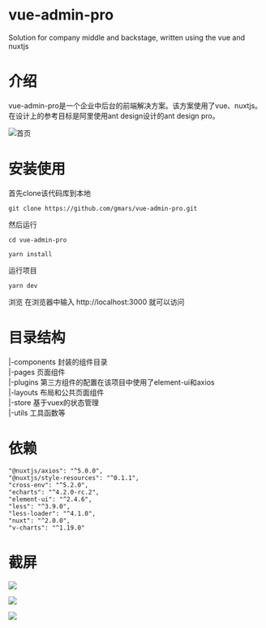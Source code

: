 # vue-admin-pro
Solution for company middle and backstage, written using the vue and nuxtjs

# 介绍
vue-admin-pro是一个企业中后台的前端解决方案。该方案使用了vue、nuxtjs。在设计上的参考目标是阿里使用ant design设计的ant design pro。

![首页](http://common.qiniu.sikukeji.com/004.png)

# 安装使用
首先clone该代码库到本地
```
git clone https://github.com/gmars/vue-admin-pro.git
```
然后运行
```
cd vue-admin-pro

yarn install
```
运行项目
```
yarn dev
```
浏览
在浏览器中输入 http://localhost:3000 就可以访问

# 目录结构

|-components   封装的组件目录  <br>
|-pages        页面组件  <br>
|-plugins      第三方组件的配置在该项目中使用了element-ui和axios  <br>
|-layouts      布局和公共页面组件  <br>
|-store        基于vuex的状态管理  <br>
|-utils        工具函数等  <br>

# 依赖
```
"@nuxtjs/axios": "^5.0.0",
"@nuxtjs/style-resources": "^0.1.1",
"cross-env": "^5.2.0",
"echarts": "^4.2.0-rc.2",
"element-ui": "^2.4.6",
"less": "^3.9.0",
"less-loader": "^4.1.0",
"nuxt": "^2.0.0",
"v-charts": "^1.19.0"
```
# 截屏
![](http://common.qiniu.sikukeji.com/001.png)

![](http://common.qiniu.sikukeji.com/002.png)

![](http://common.qiniu.sikukeji.com/003.png)
